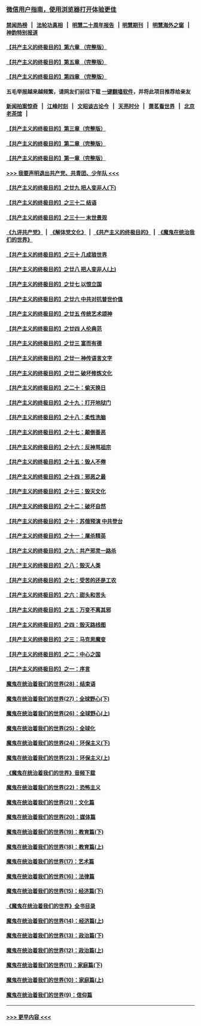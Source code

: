 ### [微信用户指南，使用浏览器打开体验更佳](https://github.com/gfw-breaker/banned-news1/blob/master/indexes/wechat-guide.md?t=0)
#### [禁闻热榜](热点新闻.md?t=0)  &nbsp;&nbsp;|&nbsp;&nbsp; [法轮功真相](https://github.com/gfw-breaker/truth/blob/master/README.md?t=0) &nbsp;&nbsp;|&nbsp;&nbsp; [明慧二十周年报告](https://github.com/gfw-breaker/mh-reports/blob/master/README.md?t=0) &nbsp;&nbsp;|&nbsp;&nbsp;[明慧期刊](https://github.com/gfw-breaker/mh-qikan) &nbsp;&nbsp;|&nbsp;&nbsp; [明慧海外之窗](https://github.com/gfw-breaker/mh-news/blob/master/README.md?t=0) &nbsp;&nbsp;|&nbsp;&nbsp; [神韵特别报道](https://github.com/gfw-breaker/mh-news/blob/master/shenyun.md?t=0)
#### [【共产主义的终极目的】第六章 （完整版）](../pages/nsc422/n11428913.md?t=02080555) 
#### [【共产主义的终极目的】第五章 （完整版）](../pages/nsc422/n11428912.md?t=02080555) 
#### [【共产主义的终极目的】第四章 （完整版）](../pages/nsc422/n11428907.md?t=02080555) 
#### 五毛举报越来越频繁，请网友们前往下载 [一键翻墙软件](https://github.com/gfw-breaker/ssr-accounts)，并将此项目推荐给亲友
#### [新闻拍案惊奇](https://github.com/gfw-breaker/banned-news1/blob/master/pages/link4.md) &nbsp;&nbsp;|&nbsp;&nbsp; [江峰时刻](https://github.com/gfw-breaker/banned-news1/blob/master/pages/link4.md) &nbsp;&nbsp;|&nbsp;&nbsp; [文昭谈古论今](https://github.com/gfw-breaker/banned-news1/blob/master/pages/link4.md) &nbsp;&nbsp;|&nbsp;&nbsp; [天亮时分](https://github.com/gfw-breaker/banned-news1/blob/master/pages/link4.md) &nbsp;&nbsp;|&nbsp;&nbsp; [萧茗看世界](https://github.com/gfw-breaker/banned-news1/blob/master/pages/link4.md) &nbsp;&nbsp;|&nbsp;&nbsp; [北京老茶馆](https://github.com/gfw-breaker/banned-news1/blob/master/pages/link4.md) &nbsp;&nbsp;|&nbsp;&nbsp; 
#### [【共产主义的终极目的】第三章（完整版）](../pages/nsc422/n11428848.md?t=02080555) 
#### [【共产主义的终极目的】第二章（完整版）](../pages/nsc422/n11428831.md?t=02080555) 
#### [【共产主义的终极目的】第一章（完整版）](../pages/nsc422/n11417651.md?t=02080555) 
#### [>>> 我要声明退出共产党、共青团、少年队 <<<](https://github.com/begood0513/goodnews/blob/master/quit/letter.md) 
#### [【共产主义的终极目的】之廿九 把人变非人(下)](../pages/nsc422/n11344140.md?t=02080555) 
#### [【共产主义的终极目的】之三十二 结语](../pages/nsc422/n11360535.md?t=02080555) 
#### [【共产主义的终极目的】之三十一 末世景观](../pages/nsc422/n11351129.md?t=02080555) 
#### [《九评共产党》](https://github.com/begood0513/9ping.md/blob/master/README.md) &nbsp;|&nbsp; [《解体党文化》](../../../../jtdwh.md/blob/master/README.md)  &nbsp;|&nbsp; [《共产主义的终极目的》](../../../../gczydzjmd.md/blob/master/README.md) &nbsp;|&nbsp; [《魔鬼在统治我们的世界》](../../../../mgztzwmdsj.md/blob/master/README.md) 
#### [【共产主义的终极目的】之三十 几成狼世界](../pages/nsc422/n11348280.md?t=02080555) 
#### [【共产主义的终极目的】之廿八 把人变非人(上)](../pages/nsc422/n11340492.md?t=02080555) 
#### [【共产主义的终极目的】之廿七 以恨立国](../pages/nsc422/n11336944.md?t=02080555) 
#### [【共产主义的终极目的】之廿六 中共对抗普世价值](../pages/nsc422/n11324785.md?t=02080555) 
#### [【共产主义的终极目的】之廿五 传统艺术颂神](../pages/nsc422/n11296396.md?t=02080555) 
#### [【共产主义的终极目的】之廿四 人伦典范](../pages/nsc422/n11296397.md?t=02080555) 
#### [【共产主义的终极目的】之廿三 富而有德](../pages/nsc422/n11283598.md?t=02080555) 
#### [【共产主义的终极目的】之廿一 神传语言文字](../pages/nsc422/n11263265.md?t=02080555) 
#### [【共产主义的终极目的】之廿二 破坏修炼文化](../pages/nsc422/n11245728.md?t=02080555) 
#### [【共产主义的终极目的】之二十：偷天换日](../pages/nsc422/n11238846.md?t=02080555) 
#### [【共产主义的终极目的】之十九：打开地狱门](../pages/nsc422/n11206376.md?t=02080555) 
#### [【共产主义的终极目的】之十八：柔性洗脑](../pages/nsc422/n11199994.md?t=02080555) 
#### [【共产主义的终极目的】之十七：颠倒善恶](../pages/nsc422/n11179782.md?t=02080555) 
#### [【共产主义的终极目的】之十六：反神骂祖宗](../pages/nsc422/n11166798.md?t=02080555) 
#### [【共产主义的终极目的】之十五：毁人不倦](../pages/nsc422/n11166792.md?t=02080555) 
#### [【共产主义的终极目的】之十四：邪恶之最](../pages/nsc422/n11150249.md?t=02080555) 
#### [【共产主义的终极目的】之十三：毁灭文化](../pages/nsc422/n11135227.md?t=02080555) 
#### [【共产主义的终极目的】之十二：破坏自然](../pages/nsc422/n11135214.md?t=02080555) 
#### [【共产主义的终极目的】之十：苏俄预演 中共登台](../pages/nsc422/n11118424.md?t=02080555) 
#### [【共产主义的终极目的】之十一：屠杀精英](../pages/nsc422/n11118442.md?t=02080555) 
#### [【共产主义的终极目的】之九：共产邪灵一路杀](../pages/nsc422/n11114139.md?t=02080555) 
#### [【共产主义的终极目的】之八：毁灭人类](../pages/nsc422/n11108503.md?t=02080555) 
#### [【共产主义的终极目的】之七：受苦的还是工农](../pages/nsc422/n11101809.md?t=02080555) 
#### [【共产主义的终极目的】之六：甜头和苦头](../pages/nsc422/n11096971.md?t=02080555) 
#### [【共产主义的终极目的】之五：万变不离其邪](../pages/nsc422/n11091285.md?t=02080555) 
#### [【共产主义的终极目的】之四：毁灭路线图](../pages/nsc422/n11086284.md?t=02080555) 
#### [【共产主义的终极目的】之三：马克思魔变](../pages/nsc422/n11061941.md?t=02080555) 
#### [【共产主义的终极目的】之二：中心之国](../pages/nsc422/n11047728.md?t=02080555) 
#### [【共产主义的终极目的】之一：序言](../pages/nsc422/n11086077.md?t=02080555) 
#### [魔鬼在统治着我们的世界(28)：结束语](../pages/nsc422/n10936246.md?t=02080555) 
#### [魔鬼在统治着我们的世界(27)：全球野心(下)](../pages/nsc422/n10928319.md?t=02080555) 
#### [魔鬼在统治着我们的世界(26)：全球野心(上)](../pages/nsc422/n10900318.md?t=02080555) 
#### [魔鬼在统治着我们的世界(25)：全球化](../pages/nsc422/n10788205.md?t=02080555) 
#### [魔鬼在统治着我们的世界(24)：环保主义(下)](../pages/nsc422/n10695307.md?t=02080555) 
#### [魔鬼在统治着我们的世界(23)：环保主义(上)](../pages/nsc422/n10688613.md?t=02080555) 
#### [《魔鬼在统治着我们的世界》音频下载](../pages/nsc422/n10635553.md?t=02080555) 
#### [魔鬼在统治着我们的世界(22)：恐怖主义](../pages/nsc422/n10614727.md?t=02080555) 
#### [魔鬼在统治着我们的世界(21)：文化篇](../pages/nsc422/n10597706.md?t=02080555) 
#### [魔鬼在统治着我们的世界(20)：媒体篇](../pages/nsc422/n10586579.md?t=02080555) 
#### [魔鬼在统治着我们的世界(19)：教育篇(下)](../pages/nsc422/n10564808.md?t=02080555) 
#### [魔鬼在统治着我们的世界(18)：教育篇(上)](../pages/nsc422/n10526970.md?t=02080555) 
#### [魔鬼在统治着我们的世界(17)：艺术篇](../pages/nsc422/n10499093.md?t=02080555) 
#### [魔鬼在统治着我们的世界(16)：法律篇](../pages/nsc422/n10485969.md?t=02080555) 
#### [魔鬼在统治着我们的世界(15)：经济篇(下)](../pages/nsc422/n10469975.md?t=02080555) 
#### [《魔鬼在统治着我们的世界》全书目录](../pages/nsc422/n10464261.md?t=02080555) 
#### [魔鬼在统治着我们的世界(14)：经济篇(上)](../pages/nsc422/n10457370.md?t=02080555) 
#### [魔鬼在统治着我们的世界(13)：政治篇(下)](../pages/nsc422/n10448270.md?t=02080555) 
#### [魔鬼在统治着我们的世界(12)：政治篇(上)](../pages/nsc422/n10444576.md?t=02080555) 
#### [魔鬼在统治着我们的世界(11)：家庭篇(下)](../pages/nsc422/n10440961.md?t=02080555) 
#### [魔鬼在统治着我们的世界(10)：家庭篇(上)](../pages/nsc422/n10435448.md?t=02080555) 
#### [魔鬼在统治着我们的世界(9)：信仰篇](../pages/nsc422/n10432159.md?t=02080555) 

----
#### [ >>> 更早内容 <<< ](../indexes/nsc422-earlier.md)
